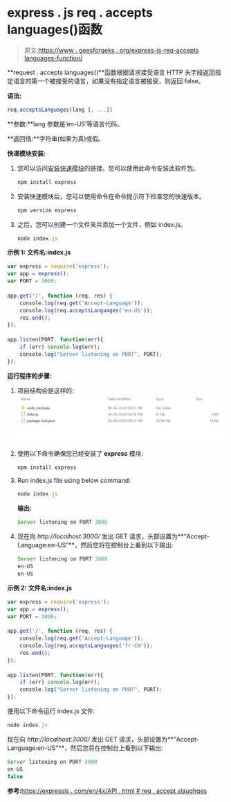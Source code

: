 # express . js req . accepts languages()函数

> 原文:[https://www . geesforgeks . org/express-js-req-accepts languages-function/](https://www.geeksforgeeks.org/express-js-req-acceptslanguages-function/)

**request . accepts languages()**函数根据请求接受语言 HTTP 头字段返回指定语言的第一个被接受的语言，如果没有指定语言被接受，则返回 false。

**语法:**

```js
req.acceptsLanguages(lang [, ...])
```

**参数:**lang 参数是‘en-US’等语言代码。

**返回值:**字符串(如果为真)或假。

**快递模块安装:**

1.  您可以访问[安装快速模块](https://www.npmjs.com/package/express)的链接。您可以使用此命令安装此软件包。

    ```js
    npm install express
    ```

2.  安装快速模块后，您可以使用命令在命令提示符下检查您的快速版本。

    ```js
    npm version express
    ```

3.  之后，您可以创建一个文件夹并添加一个文件，例如 index.js。

    ```js
    node index.js
    ```

**示例 1:** **文件名:index.js**

```js
var express = require('express');
var app = express();
var PORT = 3000;

app.get('/', function (req, res) {
    console.log(req.get('Accept-Language'));    
    console.log(req.acceptsLanguages('en-US')); 
    res.end();
});

app.listen(PORT, function(err){
    if (err) console.log(err);
    console.log("Server listening on PORT", PORT);
});
```

**运行程序的步骤:**

1.  项目结构会是这样的:
    ![](img/3209d9b4369c180282a34be8070d7d6e.png)
2.  使用以下命令确保您已经安装了 **express** 模块:

    ```js
    npm install express
    ```

3.  Run index.js file using below command:

    ```js
    node index.js
    ```

    **输出:**

    ```js
    Server listening on PORT 3000

    ```

4.  现在向 *http://localhost:3000/* 发出 GET 请求，头部设置为**“Accept-Language:en-US”**，然后您将在控制台上看到以下输出:

    ```js
    Server listening on PORT 3000
    en-US
    en-US

    ```

**示例 2:** **文件名:index.js**

```js
var express = require('express');
var app = express();
var PORT = 3000;

app.get('/', function (req, res) {
    console.log(req.get('Accept-Language'));    
    console.log(req.acceptsLanguages('fr-CH')); 
    res.end();
});

app.listen(PORT, function(err){
    if (err) console.log(err);
    console.log("Server listening on PORT", PORT);
});
```

使用以下命令运行 index.js 文件:

```js
node index.js
```

现在向 *http://localhost:3000/* 发出 GET 请求，头部设置为**“Accept-Language:en-US”**，然后您将在控制台上看到以下输出:

```js
Server listening on PORT 3000
en-US
false

```

**参考:**[https://expressjs . com/en/4x/API . html # req . accept slaughges](https://expressjs.com/en/4x/api.html#req.acceptsLanguages)